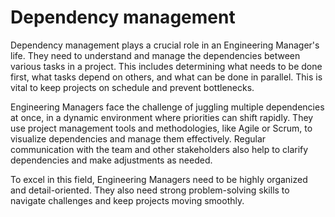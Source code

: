 # Dependency management

Dependency management plays a crucial role in an Engineering Manager's life. They need to understand and manage the dependencies between various tasks in a project. This includes determining what needs to be done first, what tasks depend on others, and what can be done in parallel. This is vital to keep projects on schedule and prevent bottlenecks.

Engineering Managers face the challenge of juggling multiple dependencies at once, in a dynamic environment where priorities can shift rapidly. They use project management tools and methodologies, like Agile or Scrum, to visualize dependencies and manage them effectively. Regular communication with the team and other stakeholders also help to clarify dependencies and make adjustments as needed.

To excel in this field, Engineering Managers need to be highly organized and detail-oriented. They also need strong problem-solving skills to navigate challenges and keep projects moving smoothly.